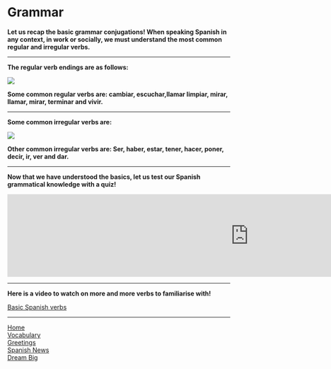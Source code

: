<p>
<h1>Grammar</h1>
</p>
<strong>Let us recap the basic grammar conjugations! When speaking Spanish in any context, in work or socially, we must understand the most common regular and irregular verbs.</strong>
<hr>
<p><strong>The regular verb endings are as follows:</strong></p>
<img src="https://i0.wp.com/blog.lingodeer.com/wp-content/uploads/2019/08/LingoDeer-spanish-veb-conjugation-vosotros.png?resize=598%2C385&ssl=1">
<p><strong>Some common regular verbs are: cambiar, escuchar,llamar limpiar, mirar, llamar, mirar, terminar and vivir.</strong></p>
<hr>
<p>
 <strong>Some common irregular verbs are: </strong>
 </p>
 
<img src="https://i0.wp.com/blog.lingodeer.com/wp-content/uploads/2019/08/LingoDeer-spanish-veb-conjugation-irregulars.png?w=566&ssl=1">
 
<p><strong>Other common irregular verbs are: Ser, haber, estar, tener, hacer, poner, decir, ir, ver and dar.</strong></p>
<hr>
<p><strong> Now that we have understood the basics, let us test our Spanish grammatical knowledge with a quiz!</strong></p>

<iframe src="https://h5p.org/h5p/embed/689452" width="1090" height="187" frameborder="0" allowfullscreen="allowfullscreen"></iframe><script src="https://h5p.org/sites/all/modules/h5p/library/js/h5p-resizer.js" charset="UTF-8"></script>

<hr>
<p><strong>Here is a video to watch on more and more verbs to familiarise with!</strong></p>

<a href="https://www.youtube.com/watch?v=-AV5LSve7Jc"> Basic Spanish verbs </a>
<hr>
<p><a href="index.html">Home</a><br />
 <a href="page2.html">Vocabulary</a><br />
<a href="page4.html">Greetings</a><br />
 <a href="page5.html">Spanish News</a><br />
<a href="page6.html">Dream Big</a></p>
